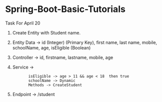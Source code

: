 # Spring-Boot-Basic-Tutorials

Task For April 20

1. Create Entity with Student name.
2. Entity Data -> id (Integer) (Primary Key), first name, last name, mobile, schoolName, age, isEligible (Boolean)

3. Controller -> id, firstname, lastname, mobile, age

4. Service ->

              
              isEligible -> age > 11 && age < 18  then true
              schoolName -> Dynamic
              Methods -> CreateStudent
              
5. Endpoint -> /student
